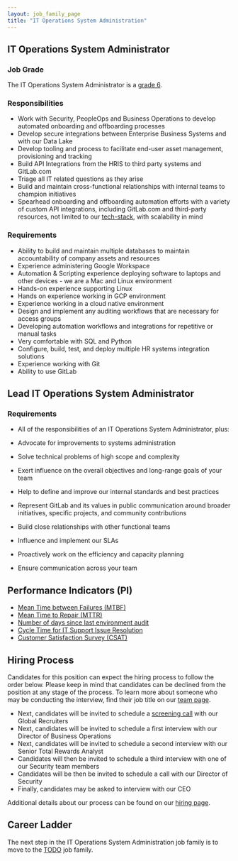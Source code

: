 ```yaml
---
layout: job_family_page
title: "IT Operations System Administration"
---
```


## IT Operations System Administrator

### Job Grade

The IT Operations System Administrator is a [grade 6](/handbook/total-rewards/compensation/compensation-calculator/#gitlab-job-grades).

### Responsibilities

* Work with Security, PeopleOps and Business Operations to develop automated onboarding and offboarding processes
* Develop secure integrations between Enterprise Business Systems and with our Data Lake
* Develop tooling and process to facilitate end-user asset management, provisioning and tracking
* Build API Integrations from the HRIS to third party systems and GitLab.com
* Triage all IT related questions as they arise
* Build and maintain cross-functional relationships with internal teams to champion initiatives
* Spearhead onboarding and offboarding automation efforts with a variety of custom API integrations, including GitLab.com and third-party resources, not limited to our [tech-stack](https://about.gitlab.com/handbook/business-ops/tech-stack/), with scalability in mind

### Requirements

* Ability to build and maintain multiple databases to maintain accountability of company assets and resources
* Experience administering Google Workspace
* Automation & Scripting experience deploying software to laptops and other devices - we are a Mac and Linux environment
* Hands-on experience supporting Linux
* Hands on experience working in GCP environment
* Experience working in a cloud native environment
* Design and implement any auditing workflows that are necessary for access groups
* Developing automation workflows and integrations for repetitive or manual tasks
* Very comfortable with SQL and Python
* Configure, build, test, and deploy multiple HR systems integration solutions
* Experience working with Git
* Ability to use GitLab

## Lead IT Operations System Administrator

### Requirements

* All of the responsibilities of an IT Operations System Administrator, plus:

* Advocate for improvements to systems administration
* Solve technical problems of high scope and complexity
* Exert influence on the overall objectives and long-range goals of your team
* Help to define and improve our internal standards and best practices
* Represent GitLab and its values in public communication around broader initiatives, specific projects, and community contributions
* Build close relationships with other functional teams
* Influence and implement our SLAs
* Proactively work on the efficiency and capacity planning
* Ensure communication across your team

## Performance Indicators (PI)

* [Mean Time between Failures (MTBF)](/handbook/business-ops/metrics/#mean-time-between-failures-mtbf)
* [Mean Time to Repair (MTTR)](/handbook/business-ops/metrics/#mean-time-to-repair-mttr)
* [Number of days since last environment audit](/handbook/business-ops/metrics/#number-of-days-since-last-environment-audit)
* [Cycle Time for IT Support Issue Resolution](/handbook/business-ops/metrics/#cycle-time-for-it-support-issue-resolution)
* [Customer Satisfaction Survey (CSAT)](/handbook/business-ops/metrics/#customer-satisfaction-survey-csat)

## Hiring Process
Candidates for this position can expect the hiring process to follow the order below. Please keep in mind that candidates can be declined from the position at any stage of the process. To learn more about someone who may be conducting the interview, find their job title on our [team page](/company/team/).

* Next, candidates will be invited to schedule a [screening call](/handbook/hiring/#screening-call) with our Global Recruiters
* Next, candidates will be invited to schedule a first interview with our Director of Business Operations
* Next, candidates will be invited to schedule a second interview with our Senior Total Rewards Analyst
* Candidates will then be invited to schedule a third interview with one of our Security team members
* Candidates will be then be invited to schedule a call with our Director of Security
* Finally, candidates may be asked to interview with our CEO

Additional details about our process can be found on our [hiring page](/handbook/hiring/).

## Career Ladder

The next step in the IT Operations System Administration job family is to move to the [TODO]() job family.
